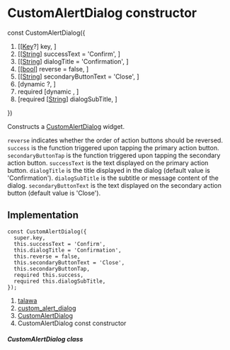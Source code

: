 
<div>

# CustomAlertDialog constructor

</div>


const CustomAlertDialog({

1.  [[[Key](https://api.flutter.dev/flutter/foundation/Key-class.html)?]
    key, ]
2.  [[[String](https://api.flutter.dev/flutter/dart-core/String-class.html)]
    successText = \'Confirm\',
    ]
3.  [[[String](https://api.flutter.dev/flutter/dart-core/String-class.html)]
    dialogTitle = \'Confirmation\',
    ]
4.  [[[bool](https://api.flutter.dev/flutter/dart-core/bool-class.html)]
    reverse = false,
    ]
5.  [[[String](https://api.flutter.dev/flutter/dart-core/String-class.html)]
    secondaryButtonText =
    \'Close\', ]
6.  [dynamic
    ?,
    ]
7.  required [dynamic ,
    ]
8.  [required
    [[String](https://api.flutter.dev/flutter/dart-core/String-class.html)]
    dialogSubTitle, ]

})



Constructs a
[CustomAlertDialog](../../widgets_custom_alert_dialog/CustomAlertDialog-class.html)
widget.

`reverse` indicates whether the order of action buttons should be
reversed. `success` is the function triggered upon tapping the primary
action button. `secondaryButtonTap` is the function triggered upon
tapping the secondary action button. `successText` is the text displayed
on the primary action button. `dialogTitle` is the title displayed in
the dialog (default value is \'Confirmation\'). `dialogSubTitle` is the
subtitle or message content of the dialog. `secondaryButtonText` is the
text displayed on the secondary action button (default value is
\'Close\').



## Implementation

``` language-dart
const CustomAlertDialog({
  super.key,
  this.successText = 'Confirm',
  this.dialogTitle = 'Confirmation',
  this.reverse = false,
  this.secondaryButtonText = 'Close',
  this.secondaryButtonTap,
  required this.success,
  required this.dialogSubTitle,
});
```







1.  [talawa](../../index.html)
2.  [custom_alert_dialog](../../widgets_custom_alert_dialog/)
3.  [CustomAlertDialog](../../widgets_custom_alert_dialog/CustomAlertDialog-class.html)
4.  CustomAlertDialog const constructor

##### CustomAlertDialog class







